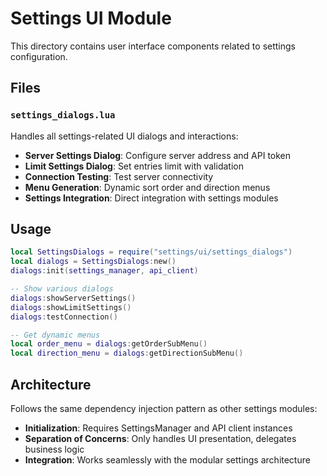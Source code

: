 # Settings UI Module

This directory contains user interface components related to settings configuration.

## Files

### `settings_dialogs.lua`
Handles all settings-related UI dialogs and interactions:
- **Server Settings Dialog**: Configure server address and API token
- **Limit Settings Dialog**: Set entries limit with validation
- **Connection Testing**: Test server connectivity
- **Menu Generation**: Dynamic sort order and direction menus
- **Settings Integration**: Direct integration with settings modules

## Usage

```lua
local SettingsDialogs = require("settings/ui/settings_dialogs")
local dialogs = SettingsDialogs:new()
dialogs:init(settings_manager, api_client)

-- Show various dialogs
dialogs:showServerSettings()
dialogs:showLimitSettings()
dialogs:testConnection()

-- Get dynamic menus
local order_menu = dialogs:getOrderSubMenu()
local direction_menu = dialogs:getDirectionSubMenu()
```

## Architecture

Follows the same dependency injection pattern as other settings modules:
- **Initialization**: Requires SettingsManager and API client instances
- **Separation of Concerns**: Only handles UI presentation, delegates business logic
- **Integration**: Works seamlessly with the modular settings architecture 
